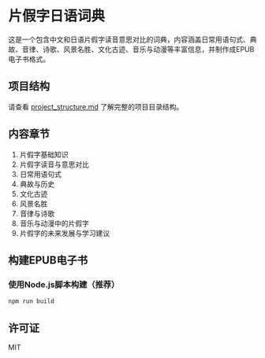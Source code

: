 # 片假字日语词典

这是一个包含中文和日语片假字读音意思对比的词典，内容涵盖日常用语句式、典故、音律、诗歌、风景名胜、文化古迹、音乐与动漫等丰富信息，并制作成EPUB电子书格式。

## 项目结构

请查看 [project_structure.md](project_structure.md) 了解完整的项目目录结构。

## 内容章节

1. 片假字基础知识
2. 片假字读音与意思对比
3. 日常用语句式
4. 典故与历史
5. 文化古迹
6. 风景名胜
7. 音律与诗歌
8. 音乐与动漫中的片假字
9. 片假字的未来发展与学习建议

## 构建EPUB电子书

### 使用Node.js脚本构建（推荐）

```bash
npm run build
```

## 许可证

MIT

